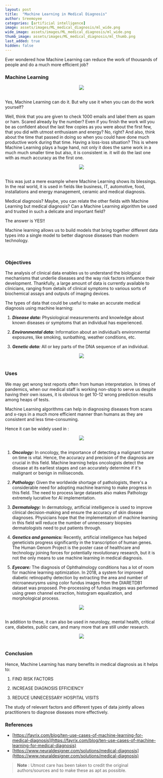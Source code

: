 ```yaml
---
layout: post
title:  "Machine Learning in Medical Diagnosis"
author: Sreemoyee
categories: [artificial intelligence]
image: assets/images/ML_medical_diagnosis/ml_wide.png
wide_image: assets/images/ML_medical_diagnosis/ml_wide.png
thumb_image: assets/images/ML_medical_diagnosis/ml_thumb.png
last_added: true
hidden: false
---
```


Ever wondered how Machine Learning can reduce the work of thousands of people and do a much more efficient job?

### Machine Learning

<div align="center">
 <img src="/assets/images/ML_medical_diagnosis/ml1.jpg"/>
</div>
<br>

Yes, Machine Learning can do it. But why use it when you can do the work yourself?

Well, think that you are given to check 1000 emails and label them as spam or ham. Scared already by the number? Even if you finish the work will you be as confident about the last few copies as you were about the first few, that you did with utmost enthusiasm and energy? No, right? And also, think about the time that passed in doing so when you could have done much productive work during that time. Having a loss-loss situation? This is where Machine Learning plays a huge hand, not only it does the same work in a much much smaller time but also, it is consistent ie. it will do the last one with as much accuracy as the first one.

<div align="center">
 <img src="/assets/images/ML_medical_diagnosis/ml2.jpeg"/>
</div>
<br>

This was just a mere example where Machine Learning shows its blessings. In the real world, it is used in fields like business, IT, automotive, food, installations and energy management, ceramic and medical diagnosis.

Medical diagnosis? Maybe, you can relate the other fields with Machine Learning but medical diagnosis? Can a Machine Learning algorithm be used and trusted in such a delicate and important field?

The answer is YES!!

Machine learning allows us to build models that bring together different data types into a single model to better diagnose diseases than modern technology.

<br>

### Objectives

The analysis of clinical data enables us to understand the biological mechanisms that underlie diseases and the way risk factors influence their development. Thankfully, a large amount of data is currently available to clinicians, ranging from details of clinical symptoms to various sorts of biochemical assays and outputs of imaging devices.

The types of data that could be useful to make an accurate medical diagnosis using machine learning:

1.   ***Disease data:***   Physiological measurements and knowledge about known diseases or symptoms that an individual has experienced.

2.   ***Environmental data:***   Information about an individual’s environmental exposures, like smoking, sunbathing, weather conditions, etc.

3.    ***Genetic data:***   All or key parts of the DNA sequence of an individual.

<div align="center">
 <img src="/assets/images/ML_medical_diagnosis/ml3.jpg"/>
</div>
<br>

### Uses

We may get wrong test reports often from human interpretation. In times of pandemics, when our medical staff is working non-stop to serve us despite having their own issues, it is obvious to get 10-12 wrong prediction results among heaps of tests.

Machine Learning algorithms can help in diagnosing diseases from scans and x-rays in a much more efficient manner than humans as they are consistent and less time-consuming.

Hence it can be widely used in :

<div align="center">
 <img src="/assets/images/ML_medical_diagnosis/ml4.jpg"/>
</div>
<br>

1.  ***Oncology:***  In oncology, the importance of detecting a malignant tumor on time is vital. Hence, the accuracy and precision of the diagnosis are crucial in this field. Machine learning helps oncologists detect the disease at its earliest stages and can accurately determine if it's malignant or benign in milliseconds.

2.  ***Pathology:***  Given the worldwide shortage of pathologists, there's a considerable need for adopting machine learning to make progress in this field. The need to process large datasets also makes Pathology extremely lucrative for AI implementation.

3.  ***Dermatology:***  In dermatology, artificial intelligence is used to improve clinical decision-making and ensure the accuracy of skin disease diagnoses. Physicians hope that the  implementation of machine learning in this field will reduce the number of unnecessary biopsies dermatologists need to put patients through.

4.  ***Genetics and genomics:***  Recently, artificial intelligence has helped geneticists progress significantly in the transcription of human genes. The Human Genom Project is the poster case of healthcare and technology joining forces for potentially revolutionary research, but it is not the only means to use machine learning in medical diagnosis.

5.  ***Eyecare:***  The diagnosis of Ophthalmology conditions has a lot of room for machine learning optimization. In 2018, a system for improved diabetic retinopathy detection by extracting the area and number of microaneurysms using color fundus images from the DIARETDB1 dataset was proposed. Pre-processing of fundus images was performed using green channel extraction, histogram equalization, and morphological process.

<div align="center">
 <img src="/assets/images/ML_medical_diagnosis/ml5.jpg"/>
</div>
<br>

In addition to these, it can also be used in neurology, mental health, critical care, diabetes, public care, and many more that are still under research.

<div align="center">
 <img src="/assets/images/ML_medical_diagnosis/ml6.jpg"/>
</div>
<br>

### Conclusion

Hence, Machine Learning has many benefits in medical diagnosis as it helps to:

1. FIND RISK FACTORS

2. INCREASE DIAGNOSIS EFFICIENCY

3. REDUCE UNNECESSARY HOSPITAL VISITS

The study of relevant factors and different types of data jointly allows practitioners to diagnose diseases more effectively.

### References

- [https://fayrix.com/blog/ten-use-cases-of-machine-learning-for-medical-diagnosis](https://fayrix.com/blog/ten-use-cases-of-machine-learning-for-medical-diagnosis)
- [https://www.neuraldesigner.com/solutions/medical-diagnosis](https://www.neuraldesigner.com/solutions/medical-diagnosis)

> **Note** :
> Utmost care has been taken to credit the original authors/sources and to make these as apt as possible.
